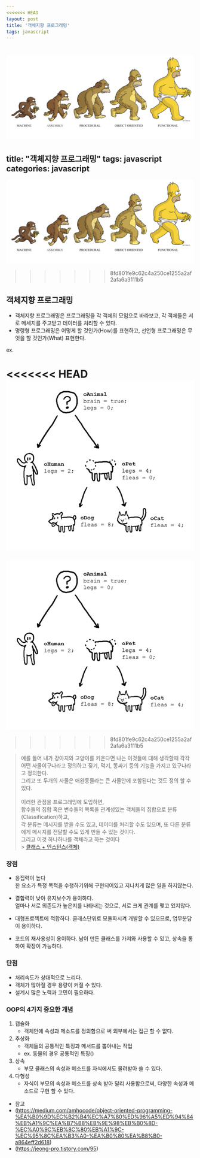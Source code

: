 ```yaml
---
<<<<<<< HEAD
layout: post
title: '객체지향 프로그래밍'
tags: javascript
---
```


![OOP 개념](../assets/images/img-oop.png)
=======
title: "객체지향 프로그래밍"
tags: javascript
categories: javascript
---

![OOP 개념](/assets/images/post/img-oop.png)
>>>>>>> 8fd801fe9c62c4a250ce1255a2af2afa6a3111b5

## 객체지향 프로그래밍

- 객체지향 프로그래밍은 프로그래밍을 각 객체의 모임으로 바라보고, 각 객체들은 서로 메세지를 주고받고 데이터를 처리할 수 있다.
- 명령형 프로그래밍은 어떻게 할 것인가(How)를 표현하고, 선언형 프로그래밍은 무엇을 할 것인가(What) 표현한다.

ex.

<<<<<<< HEAD
![객체지향 예시](../assets/images/img-oop-ex.png)
=======
![객체지향 예시](/assets/images/post/img-oop-ex.png)
>>>>>>> 8fd801fe9c62c4a250ce1255a2af2afa6a3111b5

> 예를 들어 내가 강아지와 고양이를 키운다면 나는 이것들에 대해 생각할때 각각 어떤 사물이구나라고 정의하고 짖기, 먹기, 똥싸기 등의 기능을 가지고 있구나라고 정의한다. <br/>그리고 또 두개의 사물은 애완동물라는 큰 사물안에 포함된다는 것도 정의 할 수 있다.<br/><br/>
> 이러한 관점을 프로그래밍에 도입하면,<br/>
> 함수들의 집합 혹은 변수들의 목록을 관계성있는 객체들의 집합으로 분류(Classification)하고, <br/>각 분류는 메시지를 받을 수도 있고, 데이터를 처리할 수도 있으며, 또 다른 분류에게 메시지를 전달할 수도 있게 만들 수 있는 것이다. <br/>
> 그리고 이것 하나하나를 객체라고 하는 것이다<br/> > <a href="https://jiwonpark1.github.io/2021-06-13/class" target="_blank">클래스 + 인스턴스(객체)</a>

### 장점

- 응집력이 높다<br/>
  한 요소가 특정 목적을 수행하기위해 구현되어있고 지나치게 많은 일을 하지않는다.

- 결합력이 낮아 유지보수가 용이하다.<br/>
  얼마나 서로 의존도가 높은지를 나타내는 것으로, 서로 크게 관계를 맺고 있지않다.

- 대형프로젝트에 적합하다.
  클래스단위로 모듈화시켜 개발할 수 있으므로, 업무분담이 용이하다.

- 코드의 재사용성이 용이하다.
  남이 만든 클래스를 가져와 사용할 수 있고, 상속을 통하여 확장이 가능하다.

### 단점

- 처리속도가 상대적으로 느리다.
- 객체가 많아질 경우 용량이 커질 수 있다.
- 설계시 많은 노력과 고민이 필요하다.

### OOP의 4가지 중요한 개념

1. 캡슐화
   - 객체안에 속성과 메소드를 정의함으로 써 외부에서는 접근 할 수 없다.
2. 추상화<br/>
   - 객체들의 공통적인 특징과 메서드를 뽑아내는 작업
   - ex. 동물의 경우 공통적인 특징()
3. 상속
   - 부모 클래스의 속성과 메소드를 자식에서도 물려받아 쓸 수 있다.
4. 다형성
   - 자식이 부모의 속성과 메소드를 상속 받아 달리 사용함으로써, 다양한 속성과 메소드로 구현 할 수 있다.

- 참고
- (https://medium.com/amhocode/object-oriented-programming-%EA%B0%9D%EC%B2%B4%EC%A7%80%ED%96%A5%ED%94%84%EB%A1%9C%EA%B7%B8%EB%9E%98%EB%B0%8D-%EC%A0%9C%EB%8C%80%EB%A1%9C-%EC%95%8C%EA%B3%A0-%EA%B0%80%EA%B8%B0-a864eff2d618)
- (https://jeong-pro.tistory.com/95)
